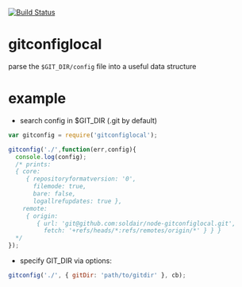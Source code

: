 
[![Build Status](https://travis-ci.org/soldair/node-gitconfiglocal.svg?branch=master)](https://travis-ci.org/soldair/node-gitconfiglocal)

gitconfiglocal
==============

parse the `$GIT_DIR/config` file into a useful data structure


example
=======

- search config in $GIT_DIR (.git by default)
```js
var gitconfig = require('gitconfiglocal');

gitconfig('./',function(err,config){
  console.log(config);
  /* prints:
  { core:
     { repositoryformatversion: '0',
       filemode: true,
       bare: false,
       logallrefupdates: true },
    remote:
     { origin:
        { url: 'git@github.com:soldair/node-gitconfiglocal.git',
          fetch: '+refs/heads/*:refs/remotes/origin/*' } } }
  */
});

```

- specify GIT_DIR via options:
```js
gitconfig('./', { gitDir: 'path/to/gitdir' }, cb);
```
